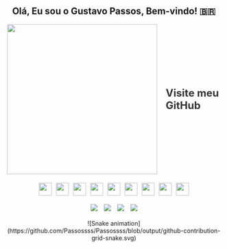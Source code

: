 <h2 align="center">Olá, Eu sou o Gustavo Passos, Bem-vindo! 🇧🇷</h2>

<!-- Adicionando imagem ao lado do texto -->
<div style="display: flex; align-items: center; justify-content: center;">
  <img src="https://raw.githubusercontent.com/sanjay-kv/sanjay-kv/main/Assets/illustration.png" min-width="300px" max-width="300px" width="350px" align="right" style="margin-right: 20px;">
  <div>
    <a href="https://github.com/Passossss" style="font-size: 24px; font-weight: bold; color: #333; text-decoration: none;">Visite meu GitHub</a>
  </div>
</div>

<!-- Adicionando os ícones das tecnologias -->
<div style="display: flex; flex-wrap: wrap; gap: 10px; justify-content: center; margin-top: 20px;">
  <img src="https://cdn.jsdelivr.net/gh/devicons/devicon/icons/csharp/csharp-original.svg" width="30" height="30" />
  <img src="https://cdn.jsdelivr.net/gh/devicons/devicon/icons/java/java-original.svg" width="30" height="30" />
  <img src="https://cdn.jsdelivr.net/gh/devicons/devicon/icons/python/python-original.svg" width="30" height="30" />
  <img src="https://cdn.jsdelivr.net/gh/devicons/devicon/icons/php/php-original.svg" width="30" height="30" />
  <img src="https://cdn.jsdelivr.net/gh/devicons/devicon/icons/css3/css3-original.svg" width="30" height="30" />
  <img src="https://cdn.jsdelivr.net/gh/devicons/devicon/icons/html5/html5-original.svg" width="30" height="30" />
  <img src="https://cdn.jsdelivr.net/gh/devicons/devicon/icons/javascript/javascript-original.svg" width="30" height="30" />
  <img src="https://cdn.jsdelivr.net/gh/devicons/devicon/icons/flutter/flutter-original.svg" width="30" height="30" />
  <img src="https://cdn.jsdelivr.net/gh/devicons/devicon/icons/vuejs/vuejs-original.svg" width="30" height="30" />
</div>

<!-- Adicionando as redes sociais -->
<div style="margin-top: 20px; display: flex; justify-content: center; gap: 15px;">
  <a href="https://instagram.com/gustavopassosx/" target="_blank">
    <img src="https://img.shields.io/badge/-Instagram-%23E4405F?style=for-the-badge&logo=instagram&logoColor=white" target="_blank">
  </a>
  <a href="https://www.linkedin.com/in/gustavo-passos-733b2b225/" target="_blank">
    <img src="https://img.shields.io/badge/-LinkedIn-%230077B5?style=for-the-badge&logo=linkedin&logoColor=white" target="_blank">
  </a>
  <a href="mailto:Gusapas26@gmail.com">
    <img src="https://img.shields.io/badge/Gmail-D14836?style=for-the-badge&logo=gmail&logoColor=white" target="_blank">
  </a>
  <a href="https://discord.com/channels/Hard#9045" target="_blank">
    <img src="https://img.shields.io/badge/-Discord-%230067C5?style=for-the-badge&logo=discord&logoColor=white" target="_blank">
  </a>
</div>

<!-- Snake animation -->
<div align="center" style="margin-top: 20px;">
  ![Snake animation](https://github.com/Passossss/Passossss/blob/output/github-contribution-grid-snake.svg)
</div>
